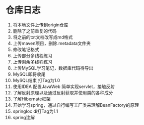 # 仓库日志 #
1. 将本地文件上传到origin仓库
2. 删除了之前重复的代码
3. 将之前的txt文档改写成md格式
4. 上传maven项目，删除.metadata文件夹
5. 修改笔记格式
6. 上传部分多线程练习
7. 上传剩余多线程练习
8. 上传MySQL学习笔记，数据库代码待导出
9. MySQL即将收尾
10. MySQL结束 打Tag为1.0
11. 使用IDEA 配置JavaWeb 简单实现servlet，接触反射
12. 了解反射原理以及通过反射获取并使用类的各种成分
13. 了解Hibernate框架
14. 开始学习spring，通过自行编写工厂类来理解BeanFactory的原理
15. springIoc di打Tag为1.1
16. spring注解
